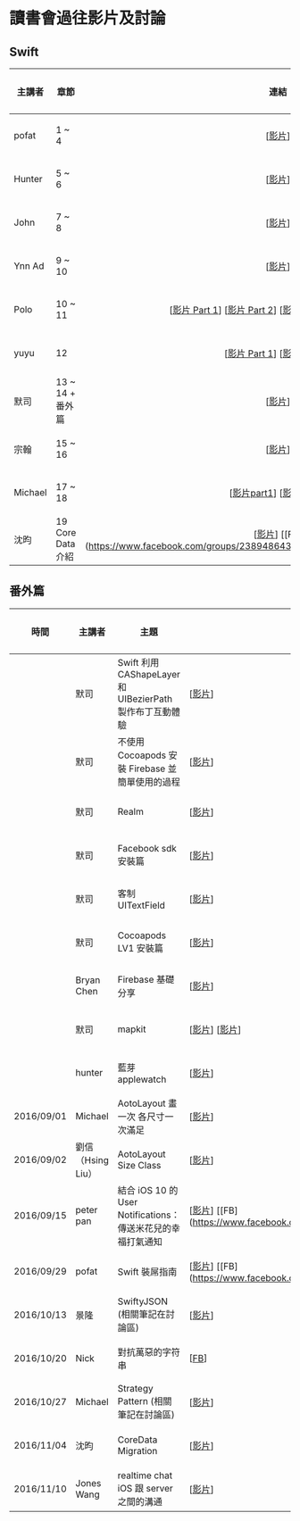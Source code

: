 # 讀書會過往影片及討論

## Swift

| 主講者 | 章節 | 連結 | 討論區 |
| ------ | ------ | :------: | :------: |
| pofat | 1 ~ 4 | [[影片](https://www.youtube.com/watch?v=e3R_FUot8LI&feature=youtu.be)] | [[傳送門](https://github.com/onlinereadbook/bookswift/issues/1)] |
| Hunter | 5 ~ 6 | [[影片](https://www.youtube.com/watch?v=v1zvPIWxcfA&feature=youtu.be)] | [[傳送門](https://github.com/onlinereadbook/bookswift/issues/2)] |
| John | 7 ~ 8 | [[影片](https://youtu.be/h-QJCzVHe5Q)] | [[傳送門](https://github.com/onlinereadbook/bookswift/issues/3)] |
| Ynn Ad | 9 ~ 10 | [[影片](https://www.facebook.com/ynn.ad3/videos/10209965759848798/)] | [[傳送門](https://github.com/onlinereadbook/bookswift/issues/4)] |
| Polo | 10 ~ 11 | [[影片 Part 1](https://youtu.be/g2gex9p1p_I)] [[影片 Part 2](https://youtu.be/OHVB01Er3Nk)] [[影片 Part 3](https://youtu.be/PaGipYuc6U0)] [[影片 Part 4](https://youtu.be/F0BxCHksl6A)] | [[傳送門](https://github.com/onlinereadbook/bookswift/issues/5)] |
| yuyu | 12 | [[影片 Part 1](https://youtu.be/T3vcgLqiHJo)] [[影片 Part 2](https://youtu.be/d9HXAHIHYRo)] | [[傳送門](https://github.com/onlinereadbook/bookswift/issues/6)] |
| 默司 | 13 ~ 14 + 番外篇 | [[影片](https://www.youtube.com/watch?v=5W_SSZMwTMo&feature=youtu.be)] | [[傳送門](https://github.com/onlinereadbook/bookswift/issues/7)] |
| 宗翰 | 15 ~ 16 | [[影片](https://youtu.be/2H0kGsxt8Ic)] | [[傳送門](https://github.com/onlinereadbook/bookswift/issues/8)] | 
| Michael | 17 ~ 18 | [[影片part1](https://www.youtube.com/watch?v=xnhz9s4ctBs)] [[影片part2](https://www.youtube.com/watch?v=xGuKVFY3iHg)] | [[傳送門](https://github.com/onlinereadbook/bookswift/issues/21)]
| 沈昀 | 19 Core Data 介紹 | [[影片](https://www.youtube.com/watch?v=WXc8-l_S-YY)] [[FB] (https://www.facebook.com/groups/238948643131478/permalink/333784840314524/)] | [[傳送門](https://github.com/onlinereadbook/bookswift/issues/19)] |


## 番外篇

| 時間 | 主講者 | 主題 | 連結 | 討論區 |
| ------ | ------ | ------ | ------ | ----- |
|  | 默司 | Swift 利用 CAShapeLayer 和 UIBezierPath 製作布丁互動體驗 | [[影片](https://www.youtube.com/playlist?list=PLimSISlC6rNH01lAuPBh_5ycsA51Rj_ms)] | [[傳送門](https://github.com/onlinereadbook/bookswift/issues/9)] |
|  | 默司 | 不使用 Cocoapods 安裝 Firebase 並簡單使用的過程 | [[影片](https://youtu.be/kPbPsGRImIo)] | [[傳送門](https://github.com/onlinereadbook/bookswift/issues/10)] |
|  | 默司 | Realm | [[影片](https://www.youtube.com/playlist?list=PLimSISlC6rNFrg1K_a43iBKAdU4MB8B1_)] | [[傳送門](https://github.com/onlinereadbook/bookswift/issues/11)] |
|  | 默司 | Facebook sdk 安裝篇 | [[影片](https://www.facebook.com/mosluce/videos/10210792933919168/)] | [[傳送門](https://github.com/onlinereadbook/bookswift/issues/12)] |
|  | 默司 | 客制UITextField | [[影片](https://youtu.be/cJKUevCFY0k)] | [[傳送門](https://github.com/onlinereadbook/bookswift/issues/13)] |
|  | 默司 | Cocoapods LV1 安裝篇 | [[影片](https://www.youtube.com/watch?v=uPfCYh_IDjQ)] | [[傳送門](https://github.com/onlinereadbook/bookswift/issues/14)] |
|  | Bryan Chen | Firebase 基礎分享 | [[影片](https://www.youtube.com/watch?v=11jt9U95ymU)] | [[傳送門](https://github.com/onlinereadbook/bookswift/issues/15)] |
|  | 默司 | mapkit | [[影片](https://www.facebook.com/mosluce/videos/10210599074672808/)] [[影片](https://www.youtube.com/watch?v=w5ijtrUpUQA&feature=em-upload_owner)] | [[傳送門](https://github.com/onlinereadbook/bookswift/issues/16)] |
|  | hunter | 藍芽applewatch | [[影片](https://youtu.be/Jb6GDYV5Dho)] | [[傳送門](https://github.com/onlinereadbook/bookswift/issues/17)] |
| 2016/09/01 | Michael |  AotoLayout 畫一次 各尺寸一次滿足 | [[影片](https://www.youtube.com/watch?v=eOAozUhjoDA)] | [[傳送門](https://github.com/onlinereadbook/bookswift/issues/22)] |
| 2016/09/02 | 劉信（Hsing Liu） |  AotoLayout Size Class | [[影片](https://www.youtube.com/watch?v=lVUz57UIgK0&feature=youtu.be)] | [[傳送門](https://github.com/onlinereadbook/bookswift/issues/22)] |
| 2016/09/15 | peter pan | 結合 iOS 10 的 User Notifications：傳送米花兒的幸福打氣通知 | [[影片](https://www.youtube.com/watch?v=ePZaV_sd0KI)] [[FB] (https://www.facebook.com/groups/238948643131478/permalink/322444021448606/)] | [[傳送門](https://github.com/onlinereadbook/bookswift/issues/20)] |
| 2016/09/29 | pofat | Swift 裝屌指南 | [[影片](https://www.youtube.com/watch?v=BcIGvdE3cTI&feature=youtu.be)] [[FB] (https://www.facebook.com/groups/238948643131478/permalink/329846170708391/)] | [[傳送門](https://github.com/onlinereadbook/bookswift/issues/18)] | 
| 2016/10/13 | 景隆 | SwiftyJSON (相關筆記在討論區) | [[影片](https://www.youtube.com/watch?v=lbVuYwHYqWg)] | [[傳送門](https://github.com/onlinereadbook/bookswift/issues/23)] | 
| 2016/10/20 | Nick | 對抗萬惡的字符串 | [[FB](https://www.facebook.com/nicklin.69/videos/1409174642446349/)] | [[傳送門](https://github.com/onlinereadbook/bookswift/issues/24)] | 
| 2016/10/27 | Michael | Strategy Pattern (相關筆記在討論區) | [[影片](https://www.youtube.com/watch?v=bsNBFS5Eg5Q)] | [[傳送門](https://github.com/onlinereadbook/bookswift/issues/25)] |
| 2016/11/04 | 沈昀 | CoreData Migration | [[影片](https://www.youtube.com/watch?v=wQl71E4Xzfw)] | [[傳送門](https://github.com/onlinereadbook/bookswift/issues/26)] |
| 2016/11/10 | Jones Wang | realtime chat iOS 跟 server 之間的溝通 | [[影片](https://www.youtube.com/watch?v=nRszz9wgtaM&feature=youtu.be)] | [[傳送門](https://github.com/onlinereadbook/bookswift/issues/27)] |


